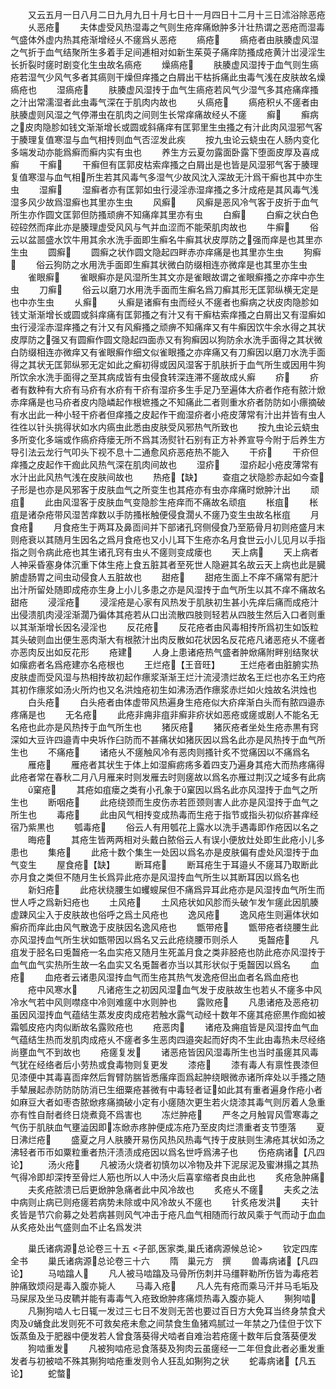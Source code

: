 <!-- { "loadSidebar": true } -->
　　又云五月一日八月二日九月九日十月七日十一月四日十二月十三日沭浴除恶疮
　　乆恶疮
　　夫体虚受风热湿毒之气则生疮痒痛焮肿多汁壮热谓之恶疮而湿毒气盛体外虚内热其疮渐增经乆不瘥爲乆恶疮
　　瘑疮
　　瘑疮者由肤腠虚风湿之气折于血气结聚所生多着手足间逓相对如新生茱萸子痛痒防搔成疮黄汁岀浸淫生长折裂时瘥时剧变化生虫故名瘑疮
　　燥瘑疮
　　肤腠虚风湿抟于血气则生瘑疮若湿气少风气多者其瘑则干燥但痒搔之白屑出干枯拆痛此虫毒气浅在皮肤故名燥瘑疮也
　　湿瘑疮
　　肤腠虚风湿抟于血气生瘑疮若风气少湿气多其疮痛痒搔之汁出常濡湿者此虫毒气深在于肌肉内故也
　　乆瘑疮
　　瘑疮积乆不瘥者由肤腠虚则风湿之气停滞虫在肌肉之间则生长常痒痛故经乆不瘥
　　癣
　　癣病之皮肉隐胗如钱文渐渐增长或圆或斜痛痒有匡郭里生虫搔之有汁此肉风湿邪气客于腠理复值寒湿与血气相抟则血气否涩发此疾
　　按九虫论云蛲虫在人肠内变化多端发动亦能爲癣而癣内实有虫也
　　养生方云夏勿露面卧露下堕面皮厚及喜成癣
　　干癣
　　干癣但有匡郭皮枯索痒搔之白屑出是也皆是风湿邪气客于腠理复值寒湿与血气相所生若其风毒气多湿气少故风沈入深故无汁爲干癣也其中亦生虫
　　湿癣
　　湿癣者亦有匡郭如虫行浸淫赤湿痒搔之多汁成疮是其风毒气浅湿多风少故爲湿癣也其里亦生虫
　　风癣
　　风癣是恶风冷气客于皮折于血气所生亦作圆文匡郭但防搔顽痹不知痛痒其里亦有虫
　　白癣
　　白癣之状白色硿硿然而痒此亦是腠理虚受风风与气并血涩而不能荣肌肉故也
　　牛癣
　　俗云以盆噐盛水饮牛用其余水洗手面即生癣名牛癣其状皮厚防之强而痒是也其里亦生虫
　　圆癣
　　圆癣之状作圆文隐起四畔赤亦痒痛是也其里亦生虫
　　狗癣
　　俗云狗防之水用洗手面即生癣其状微白防缀相连亦微痒是也其里亦生虫
　　雀眼癣
　　雀眼癣亦是风湿所生其文亦是雀眼故谓之雀眼癣搔之亦痒中亦生虫
　　刀癣
　　俗云以磨刀水用洗手面而生癣名爲刀癣其形无匡郭纵横无定是也中亦生虫
　　乆癣
　　乆癣是诸癣有虫而经乆不瘥者也癣病之状皮肉隐胗如钱丈渐渐增长或圆或斜痒痛有匡郭搔之有汁又有干癣枯索痒搔之白屑出又有湿癣如虫行浸淫赤湿痒搔之有汁又有风癣搔之顽痹不知痛痒又有牛癣因饮牛余水得之其状皮厚防之强又有圆癣作圆文隐起四面赤又有狗癣因以狗防余水洗手面得之其状微白防缀相连亦微痒又有雀眼癣作细文似雀眼搔之亦痒痛又有刀癣因以磨刀水洗手面得之其状无匡郭纵邪无定如此之癣初得或因风湿客于肌肤折于血气所生或因用牛狗所饮余水洗手面得之至其病成皆有虫侵食转深连滞不瘥故成乆癣
　　疥
　　疥者有数种有大疥有马疥有水疥有干疥有湿疥多生手足乃至遍体大疥者作疮有脓汁焮赤痒痛是也马疥者皮内隐嶙起作根墌搔之不知痛此二者则重水疥者防防如小瘭摘破有水出此一种小轻干疥者但痒搔之皮起作干痂湿疥者小疮皮薄常有汁出并皆有虫人徃徃以针头挑得状如水内瘑虫此悉由皮肤受风邪热气所致也
　　按九虫论云蛲虫多所变化多端或作瘑疥痔瘘无所不爲其汤熨针石别有正方补养宣导今附于后养生方导引法云龙行气叩头下视不息十二通愈风疥恶疮热不能入
　　干疥
　　干疥但痒搔之皮起作干痂此风热气深在肌肉间故也
　　湿疥
　　湿疥起小疮皮薄常有水汁出此风热气浅在皮肤间故也
　　热疮【缺】
　　查疽之状隐胗赤起如今查子形是也亦是风邪客于皮肤血气之所变生也其疮亦有虫亦痒痛时焮肿汁出
　　顽疽
　　此由风湿客于皮肤血气变隐胗生疮痒而不痛故名顽疽
　　枨疽
　　枨疽是诸杂疮带风湿苦痒数以手防搔枨触便侵食濶乆不瘥乃变生虫故名枨疽
　　月食疮
　　月食疮生于两耳及鼻靣间并下部诸孔窍侧侵食乃至筋骨月初则疮盛月末则疮衰以其随月生因名之爲月食疮也又小儿耳下生疮亦名月食世云小儿见月以手指指之则令病此疮也其生诸孔窍有虫乆不瘥则变成瘘也
　　天上病
　　天上病者人神采昏塞身体沉重下体生疮上食五脏其者至死世人隐避其名故云天上病也此是臓腑虚肠胃之间虫动侵食人五脏故也
　　甜疮
　　甜疮生面上不痒不痛常有肥汁出汁所留处随即成疮亦生身上小儿多患之亦是风湿抟于血气所生以其不痒不痛故名甜疮
　　浸淫疮
　　浸淫疮是心家有风热发于肌肤初生甚小先痒后痛而成疮汁出侵溃肌肉浸淫渐濶乃徧体其疮若从口出流散四肢则轻若从四肢生然后入口者则重以其渐渐增长因名浸淫也
　　反花疮
　　反花疮者由风毒相抟所爲初生如饭粒其头破则血出便生恶肉渐大有根脓汁出肉反散如花状因名反花疮凡诸恶疮乆不瘥者亦恶肉反出如反花形
　　疮建
　　人身上患诸疮热气盛者肿焮痛附畔别结聚状如瘰疬者名爲疮建亦名疮根也
　　王烂疮【王音旺】
　　王烂疮者由脏腑实热皮肤虚而受风湿与热相抟故初起作瘭浆渐渐王烂汁流浸溃烂故名王烂也亦名王灼疮其初作瘭浆如汤火所灼也又名洪烛疮初生如沸汤洒作瘭浆赤烂如火烛故名洪烛也
　　白头疮
　　白头疮者由体虚带风热遍身生疮疮似大疥痒渐白头而有脓四邉赤疼痛是也
　　无名疮
　　此疮非痈非疽非癣非疥状如恶疮或瘥或剧人不能名无名疮也此亦是风热抟于血气所生也
　　猪灰疮
　　猪灰疮者坐处生疮赤黒有窍深如大豆许四邉青中央坼作臼防而不甚痛状如猪灰因以爲名此亦是风热抟于血气所生也
　　不痛疮
　　诸疮乆不瘥触风冷有恶肉则搔针炙不觉痛因以不痛爲名
　　雁疮
　　雁疮者其状生于体上如湿癣疬疡多着四支乃遍身其疮大而热疼痛得此疮者常在春秋二月八月雁来时则发雁去时则瘥故以爲名亦雁过荆汉之域多有此病
　　窠疮
　　其疮如疽瘘之类有小孔象于窠因以爲名此亦风湿抟于血气之所生也
　　断咽疮
　　此疮绕颈而生皮伤赤若匝颈则害人此亦是风湿抟于血气之所生也
　　毒疮
　　此由风气相抟变成热毒而生疮于指节或指头初似疥甚痒经宿乃紫黒也
　　瓠毒疮
　　俗云人有用瓠花上露水以洗手遇毒即作疮因以名之
　　晦疮
　　其疮生皆两两相对头戴白脓俗云人有误小便放灶处即生此疮小儿多患也
　　集疮
　　此疮十数个集生一处因以爲名亦是皮肤偏有虚处风湿抟于血气变生
　　屋食疮【缺】
　　断耳疮
　　断耳疮生于耳邉乆不瘥耳乃取断此亦月食之类但不随月生长爲异此疮亦是风湿抟血气所生以其断耳因以爲名也
　　新妇疮
　　此疮状绕腰生如蠼螋屎但不痛爲异耳此疮亦是风湿抟血气所生而世人呼之爲新妇疮也
　　土风疮
　　土风疮状如风胗而头破乍发乍瘥此因肌腠虚踈风尘入于皮肤故也俗呼之爲土风疮也
　　逸风疮
　　逸风疮生则遍体状如癣疥而痒此由风气散逸于皮肤因名逸风疮也
　　甑带疮
　　甑带疮者绕腰生此亦风湿抟血气所生状如甑带因以爲名又云此疮绕腰帀则杀人
　　兎齧疮
　　凡疽发于胫名曰兎齧疮一名血实疮又随月生死盖月食之类非胫疮也防此疮亦风湿抟于血气血气实热所生故一名血实又名兎齧者亦当以其形状似于兎齧因以爲名
　　血疮
　　血疮者云诸患风湿抟血气而生疮其热气发逸疮但出血者名爲血疮也
　　疮中风寒水
　　凡诸疮生之初因风湿血气发于皮肤故生也若乆不瘥多中风冷水气若中风则噤痉中冷则难瘥中水则肿也
　　露败疮
　　凡患诸疮及恶疮初虽因风湿抟血气蕴结生蒸发皮肉成疮若触水露气动经十数年不瘥其疮瘀黒作痂如被霜瓠皮疮内肉似断故名露败疮也
　　疮恶肉
　　诸疮及痈疽皆是风湿抟血气血气蕴结生热而发肌肉成疮乆不瘥者多生恶肉四邉突起而好肉不生此由毒热未尽经络尚壅血气不到故也
　　疮瘥复发
　　诸恶疮皆因风湿毒所生也当时虽瘥其风毒气犹在经络者后小劳热或食毒物则复更发
　　漆疮
　　漆有毒人有禀性畏漆但见漆便中其毒喜靣痒然后胷臂防腨皆悉瘙痒靣爲起肿绕眼微赤诸所痒处以手搔之随手辇展起赤防防防防消已生细粟疮甚微有中毒轻者证如此其有重者遍身作疮小者如麻豆大者如枣杏脓焮疼痛摘破小定有小瘥随次更生若火烧漆其毒气则厉着人急重亦有性自耐者终日烧煮竟不爲害也
　　冻烂肿疮
　　严冬之月触冐风雪寒毒之气伤于肌肤血气壅澁因即冻焮赤疼肿便成冻疮乃至皮肉烂溃重者支节堕落
　　夏日沸烂疮
　　盛夏之月人肤腠开易伤风热风热毒气抟于皮肤则生沸疮其状如汤之沸轻者帀帀如粟粒重者热汗渍渍成疮因以爲名世呼爲沸子也
　　伤疮病诸【凡四论】
　　汤火疮
　　凡被汤火烧者初慎勿以冷物及井下泥尿泥及蜜淋搨之其热气得冷即却深抟至骨烂人筋也所以人中汤火后喜挛缩者良由此也
　　炙疮急肿痛
　　夫炙疮脓溃已后更焮肿急痛者此中风冷故也
　　炙疮乆不瘥
　　夫炙之法中病则止病已则疮瘥若病势未除或中风冷故乆不瘥也
　　针炙疮发洪
　　夫针炙皆是节穴俞募之处若病甚则风气冲击于疮凡血气相随而行故风乘于气而动于血血从炙疮处出气盛则血不止名爲发洪











　　巢氏诸病源总论卷三十五
<子部,医家类,巢氏诸病源候总论>
　　钦定四库全书
　　巢氏诸病源总论卷三十六
　　隋　巢元方　撰
　　兽毒病诸【凡四论】
　　马啮蹹人
　　凡人被马啮蹹及马骨所伤刺并马缰靽勒所伤皆为毒疮若肿痛致烦闷是毒入腹亦毙人
　　马毒入疮
　　凡人先有疮而乘马汗并马毛垢及马屎尿及坐马皮韀并能有毒毒气入疮致焮肿疼痛烦热毒入腹亦毙人
　　猘狗啮
　　凡猘狗啮人七日辄一发过三七日不发则无苦也要过百日方大免耳当终身禁食犬肉及蛹食此发则死不可救矣疮未愈之间禁食生鱼猪鸡腻过一年禁之乃佳但于饮下饭蒸鱼及于肥器中便发若人曾食落葵得犬啮者自难治若疮瘥十数年后食落葵便发
　　狗啮重发
　　凡被狗啮疮忌食落葵及狗肉云虽瘥经一二年但食此者必重发重发者与初被啮不殊其猘狗啮疮重发则令人狂乱如猘狗之状
　　蛇毒病诸【凡五论】
　　蛇螫
